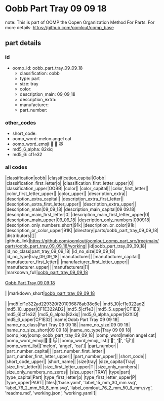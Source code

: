 # Oobb Part Tray 09 09 18  

note: This is part of OOMP the Oopen Organization Method For Parts. For more details: https://github.com/oomlout/oomp_base

##  part details





### id
* oomp_id: oobb_part_tray_09_09_18
  * classification: oobb
  * type: part
  * size: tray
  * color: 
  * description_main: 09_09_18
  * description_extra: 
  * manufacturer: 
  * part_number: 

### other_codes
* short_code: 
* oomp_word: melon angel cat
* oomp_word_emoji :melon: :angel: :cat:
* md5_6_alpha: 82xiq
* md5_6: cf1e32

### all codes 
|classification|oobb|
|classification_capital|Oobb|
|classification_first_letter|o|
|classification_first_letter_upper|O|
|classification_upper|OOBB|
|color||
|color_capital||
|color_first_letter||
|color_first_letter_upper||
|color_upper||
|description_extra||
|description_extra_capital||
|description_extra_first_letter||
|description_extra_first_letter_upper||
|description_extra_upper||
|description_main|09_09_18|
|description_main_capital|09 09.18|
|description_main_first_letter|0|
|description_main_first_letter_upper|0|
|description_main_upper|09_09_18|
|description_only_numbers|090918|
|description_only_numbers_short|91k|
|description_or_color|91k|
|description_or_color_upper|91K|
|directory|parts/oobb_part_tray_09_09_18|
|distributors|[]|
|github_link|https://github.com/oomlout/oomlout_oomp_part_src/tree/main/parts/oobb_part_tray_09_09_18/working|
|id|oobb_part_tray_09_09_18|
|id_no_class|part_tray_09_09_18|
|id_no_size|09_09_18|
|id_no_type|tray_09_09_18|
|manufacturer||
|manufacturer_capital||
|manufacturer_first_letter||
|manufacturer_first_letter_upper||
|manufacturer_upper||
|manufacturers|[]|
|markdown_full|[oobb_part_tray_09_09_18](https://github.com/oomlout/oomlout_oomp_part_src/tree/main/parts/oobb_part_tray_09_09_18/working)<br>[](https://github.com/oomlout/oomlout_oomp_part_src/tree/main/parts/oobb_part_tray_09_09_18/working)<br>[Oobb Part Tray 09 09 18](https://github.com/oomlout/oomlout_oomp_part_src/tree/main/parts/oobb_part_tray_09_09_18/working)<br><br>|
|markdown_short|[oobb_part_tray_09_09_18](https://github.com/oomlout/oomlout_oomp_part_src/tree/main/parts/oobb_part_tray_09_09_18/working)<br><br>|
|md5|cf1e322ad229320f201036878ab38c6e|
|md5_10|cf1e322ad2|
|md5_10_upper|CF1E322AD2|
|md5_5|cf1e3|
|md5_5_upper|CF1E3|
|md5_6|cf1e32|
|md5_6_alpha|82xiq|
|md5_6_alpha_upper|82XIQ|
|md5_6_upper|CF1E32|
|name|Oobb Part Tray 09 09 18|
|name_no_class|Part Tray 09 09 18|
|name_no_size|09 09 18|
|name_no_size_short|09 09 18|
|name_no_type|Tray 09 09 18|
|oomp_key|oomp_oobb_part_tray_09_09_18|
|oomp_word|melon angel cat|
|oomp_word_emoji|:melon: :angel: :cat:|
|oomp_word_emoji_list|[':melon:', ':angel:', ':cat:']|
|oomp_word_list|['melon', 'angel', 'cat']|
|part_number||
|part_number_capital||
|part_number_first_letter||
|part_number_first_letter_upper||
|part_number_upper||
|short_code||
|short_code_upper||
|short_name||
|size|tray|
|size_capital|Tray|
|size_first_letter|t|
|size_first_letter_upper|T|
|size_only_numbers||
|size_only_numbers_no_zeros||
|size_upper|TRAY|
|type|part|
|type_capital|Part|
|type_first_letter|p|
|type_first_letter_upper|P|
|type_upper|PART|
|files|['base.yaml', 'label_15_mm_30_mm.svg', 'label_76_2_mm_50_8_mm.svg', 'label_oomlout_76_2_mm_50_8_mm.svg', 'readme.md', 'working.json', 'working.yaml']|
